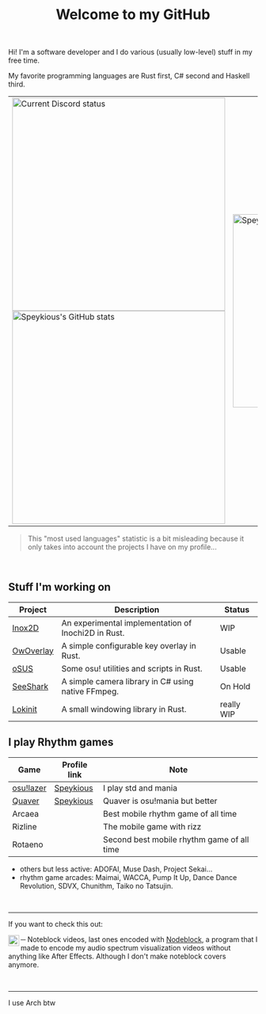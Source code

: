 <p align="center">
  <h1 align="center">Welcome to my GitHub</h1>
</p>

&nbsp;

Hi! I'm a software developer and I do various (usually low-level) stuff in my free time.

My favorite programming languages are Rust first, C# second and Haskell third.

<table align="center">
    <tr>
    <td width="440px">
      <img alt="Current Discord status" src="https://discord.c99.nl/widget/theme-3/358960666238910465.png" width="430px" align="center" />
      <img alt="Speykious's GitHub stats" src="https://github-readme-stats.vercel.app/api?username=Speykious&show_icons=true&hide_border=true&theme=tokyonight" width="430px" align="center" />
    </td>
    <td width="420px">
      <img alt="Speykious's GitHub Language Stats" src="https://github-readme-stats.vercel.app/api/top-langs/?username=speykious&langs_count=3&hide_border=true&theme=tokyonight" width="390px" align="center" />
    </td>
  </tr>
</table>

> This "most used languages" statistic is a bit misleading because it only takes into account the projects I have on my profile...

&nbsp;

## Stuff I'm working on

| Project                                             | Description                                         | Status     |
| --------------------------------------------------- | --------------------------------------------------- | ---------- |
| [Inox2D](https://github.com/Inochi2D/inox2d)        | An experimental implementation of Inochi2D in Rust. | WIP        |
| [OwOverlay](https://github.com/Speykious/OwOverlay) | A simple configurable key overlay in Rust.          | Usable     |
| [oSUS](https://github.com/Speykious/oSUS)           | Some osu! utilities and scripts in Rust.            | Usable     |
| [SeeShark](https://github.com/Speykious/SeeShark)   | A simple camera library in C# using native FFmpeg.  | On Hold    |
| [Lokinit](https://github.com/loki-chat/lokinit)     | A small windowing library in Rust.                  | really WIP |

## I play Rhythm games

| Game                                       | Profile link                                     | Note                                       |
| ------------------------------------------ | ------------------------------------------------ | ------------------------------------------ |
| [osu!lazer](https://github.com/ppy/osu)    | [Speykious](https://lazer.ppy.sh/users/19553508) | I play std and mania                       |
| [Quaver](https://github.com/Quaver/Quaver) | [Speykious](https://quavergame.com/user/475839)  | Quaver is osu!mania but better             |
| Arcaea                                     |                                                  | Best mobile rhythm game of all time        |
| Rizline                                    |                                                  | The mobile game with rizz                  |
| Rotaeno                                    |                                                  | Second best mobile rhythm game of all time |

- others but less active: ADOFAI, Muse Dash, Project Sekai...
- rhythm game arcades: Maimai, WACCA, Pump It Up, Dance Dance Revolution, SDVX, Chunithm, Taiko no Tatsujin.

&nbsp;

***

If you want to check this out:

[<img align='left' alt="YouTube channel" width='22px' src='https://upload.wikimedia.org/wikipedia/commons/0/09/YouTube_full-color_icon_%282017%29.svg' />][ytb] ─ Noteblock videos, last ones encoded with [Nodeblock](https://gitlab.com/Speykious/nodeblock), a program that I made to encode my audio spectrum visualization videos without anything like After Effects. Although I don't make noteblock covers anymore.

[ytb]: https://www.youtube.com/channel/UCOiJt_VwWxzo-MJB_ANxqvA

&nbsp;

***

I use Arch btw
